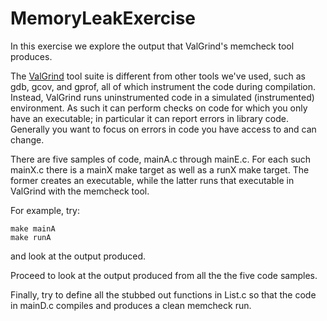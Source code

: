 # MemoryLeakExercise

In this exercise we explore the output that ValGrind's memcheck tool produces.

The [ValGrind](https://www.valgrind.org/docs/manual/) tool suite is different from other tools we've used, such as gdb, gcov, and gprof, all of which instrument the code during compilation.  Instead, ValGrind runs uninstrumented code in a simulated (instrumented) environment.  As such it can perform checks on code for which you only have an executable; in particular it can report errors in library code.  Generally you want to focus on errors in code you have access to and can change.

There are five samples of code, mainA.c through mainE.c.  For each such mainX.c there is a mainX make target as well as a runX make target.  The former creates an executable, while the latter runs that executable in ValGrind with the memcheck tool.

For example, try:
```
make mainA
make runA
```
and look at the output produced.

Proceed to look at the output produced from all the the five code samples.

Finally, try to define all the stubbed out functions in List.c so that the code in mainD.c compiles and produces a clean memcheck run.
